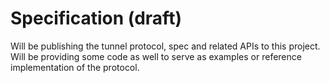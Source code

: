 # Specification (draft)
Will be publishing the tunnel protocol, spec and related APIs to this project.  Will be providing some code as well to serve as examples or reference implementation of the protocol.
